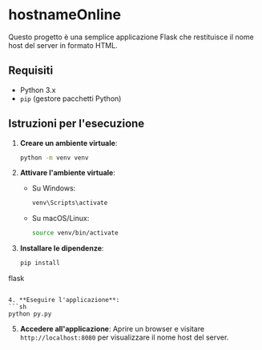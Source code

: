 # hostnameOnline

Questo progetto è una semplice applicazione Flask che restituisce il nome host del server in formato HTML.

## Requisiti
- Python 3.x
- `pip` (gestore pacchetti Python)

## Istruzioni per l'esecuzione

1. **Creare un ambiente virtuale**:
   ```sh
   python -m venv venv
   ```

2. **Attivare l'ambiente virtuale**:
   - Su Windows:
     ```sh
     venv\Scripts\activate
     ```
   - Su macOS/Linux:
     ```sh
     source venv/bin/activate
     ```

3. **Installare le dipendenze**:
   ```sh
   pip install

 flask


   ```

4. **Eseguire l'applicazione**:
   ```sh
   python py.py
   ```

5. **Accedere all'applicazione**:
   Aprire un browser e visitare `http://localhost:8080` per visualizzare il nome host del server.